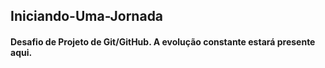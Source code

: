 ## Iniciando-Uma-Jornada
#### Desafio de Projeto de Git/GitHub. A evolução constante estará presente aqui.
